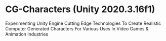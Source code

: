 # CG-Characters (Unity 2020.3.16f1)
Experimenting Unity Engine Cutting Edge Technologies To Create Realistic Computer Generated Characters For Various Uses In Video Games &amp; Animation Industries 
